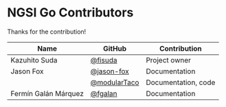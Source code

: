 # NGSI Go Contributors

Thanks for the contribution!

| Name                 | GitHub                                         | Contribution        |
| -------------------- | ---------------------------------------------- | ------------------- |
| Kazuhito Suda        | [@fisuda](https://github.com/fisuda)           | Project owner       |
| Jason Fox            | [@jason-fox](https://github.com/jason-fox)     | Documentation       |
|                      | [@modularTaco](https://github.com/modularTaco) | Documentation, code |
| Fermín Galán Márquez | [@fgalan](https://github.com/fgalan)           | Documentation       |
